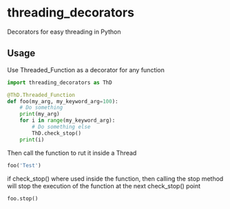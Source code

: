 # threading_decorators

Decorators for easy threading in Python

## Usage

Use Threaded_Function as a decorator for any function

```python
import threading_decorators as ThD

@ThD.Threaded_Function
def foo(my_arg, my_keyword_arg=100):
    # Do something
    print(my_arg)
    for i in range(my_keyword_arg):
        # Do something else
        ThD.check_stop()
    print(i)
```

Then call the function to rut it inside a Thread

```python
foo('Test')
```

if check_stop() where used inside the function, then calling the stop method will stop the execution of the function at the next check_stop() point 

```python
foo.stop()
```
